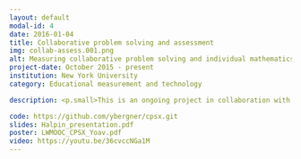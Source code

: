 ```yaml
---
layout: default
modal-id: 4
date: 2016-01-04
title: Collaborative problem solving and assessment
img: collab-assess.001.png
alt: Measuring collaborative problem solving and individual mathematics competencies in collaborative assessments
project-date: October 2015 - present
institution: New York University
category: Educational measurement and technology

description: <p.small>This is an ongoing project in collaboration with researchers at NYU Steinhardt's Center for the Promotion of Research Involving Innovative Statistical Methodology and the Computational Psychometrics Research Center of the Educational Testing Service. Our research addresses two fundamental questions in the nascent field of computer-supported collaborative learning and assessment:</p> <p.small>First, can we determine the properties of assessment items that foster productive collaborations in an online/face-to-face partnered assessment setting? Second, how can we use these assessment items to separately estimate an individual’s mathematical problem-solving ability from tasks completed in isolation as compared to the individual’s ability estimated from performance on tasks which encourage or require collaboration? Our approach differs from earlier CSCL research in that we do not focus on the assessment of their collaborative teamwork skills per se, but on measuring their cognitive ability within this collaborative and dynamic context.</p> <p.small>In this project we are adapting established high school and college-level mathematics assessment items from the National Assessment of Educational Progress in order to elicit more collaborative and interdependent problem solving. These adapted items are used in implementing individual and collaborative assessment frameworks within OpenEdX courseware. We are working to develop a taxonomy of item characteristics associated with increased interdependence in domains with well-defined problems and solution paths, as is typical of problem-solving in mathematics.</p> <p.small>Code for this project is primarily written in a combination of Python, XML, and Javascript. Materials are not yet publicly available, but for further information and background on the project, please see the links provided.</p>

code: https://github.com/ybergner/cpsx.git
slides: Halpin_presentation.pdf
poster: LWMOOC_CPSX_Yoav.pdf
video: https://youtu.be/36cvccNGa1M
---
```

